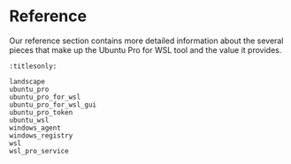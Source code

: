 # Reference

Our reference section contains more detailed information about the several
pieces that make up the Ubuntu Pro for WSL tool and the value it provides.

```{toctree}
:titlesonly:

landscape
ubuntu_pro
ubuntu_pro_for_wsl
ubuntu_pro_for_wsl_gui
ubuntu_pro_token
ubuntu_wsl
windows_agent
windows_registry
wsl
wsl_pro_service
```
